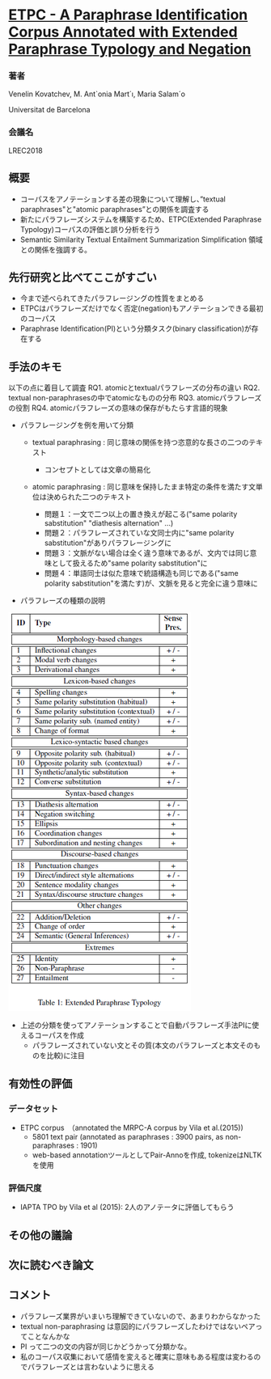 # [ETPC - A Paraphrase Identification Corpus Annotated with Extended Paraphrase Typology and Negation](http://www.lrec-conf.org/proceedings/lrec2018/summaries/661.html)

### 著者
Venelin Kovatchev, M. Ant`onia Mart´ı, Maria Salam´o

Universitat de Barcelona

### 会議名
LREC2018

## 概要
* コーパスをアノテーションする差の現象について理解し、”textual paraphrases"と"atomic paraphrases”との関係を調査する
* 新たにパラフレーズシステムを構築するため、ETPC(Extended Paraphrase Typology)コーパスの評価と誤り分析を行う
* Semantic Similarity Textual Entailment Summarization Simplification 領域との関係を強調する。

## 先行研究と比べてここがすごい
* 今まで述べられてきたパラフレージングの性質をまとめる
* ETPCはパラフレーズだけでなく否定(negation)もアノテーションできる最初のコーパス
* Paraphrase Identification(PI)という分類タスク(binary classification)が存在する

## 手法のキモ
以下の点に着目して調査
RQ1. atomicとtextualパラフレーズの分布の違い
RQ2. textual non-paraphrasesの中でatomicなものの分布
RQ3. atomicパラフレーズの役割
RQ4. atomicパラフレーズの意味の保存がもたらす言語的現象


* パラフレージングを例を用いて分類
  * textual paraphrasing : 同じ意味の関係を持つ恣意的な長さの二つのテキスト
     * コンセプトとしては文章の簡易化
     
  * atomic paraphrasing : 同じ意味を保持したまま特定の条件を満たす文単位は決められた二つのテキスト
     * 問題１：一文で二つ以上の置き換えが起こる("same polarity sabstitution" "diathesis alternation" ...)
     * 問題２：パラフレーズされていな文同士内に"same polarity sabstitution"がありパラフレージングに
     * 問題３：文脈がない場合は全く違う意味であるが、文内では同じ意味として扱えるため"same polarity sabstitution"に
     * 問題４：単語同士は似た意味で統語構造も同じである("same polarity sabstitution"を満たす)が、文脈を見ると完全に違う意味に

* パラフレーズの種類の説明

![figure](https://github.com/AsaiSara/Scholar/blob/master/picture/ETPC_paraphrase_figure1.png)

* 上述の分類を使ってアノテーションすることで自動パラフレーズ手法PIに使えるコーパスを作成
  * パラフレーズされていない文とその質(本文のパラフレーズと本文そのものを比較)に注目
  
  
## 有効性の評価
### データセット
* ETPC corpus　（annotated the MRPC-A corpus by Vila et al.(2015))
  * 5801 text pair (annotated as paraphrases : 3900 pairs, as non-paraphrases : 1901) 
  * web-based annotationツールとしてPair-Annoを作成, tokenizeはNLTKを使用

### 評価尺度
 * IAPTA TPO by Vila et al (2015): 2人のアノテータに評価してもらう
 

## その他の議論


## 次に読むべき論文

## コメント
* パラフレーズ業界がいまいち理解できていないので、あまりわからなかった
* textual non-paraphrasing は意図的にパラフレーズしたわけではないペアってことなんかな
* PI って二つの文の内容が同じかどうかって分類かな。
* 私のコーパス収集において感情を変えると確実に意味もある程度は変わるのでパラフレーズとは言わないように思える
